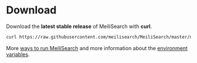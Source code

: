 # Download

Download the **latest stable release** of MeiliSearch with **curl**.
```bash
curl https://raw.githubusercontent.com/meilisearch/MeiliSearch/master/download-latest.sh | sh
```

More [ways to run MeiliSearch](/advanced_guides/binary.md) and more information about the [environment variables](/references/environment.md).
